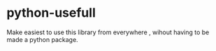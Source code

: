 # python-usefull
Make easiest to use this library from everywhere , wihout having to be made a python package.

